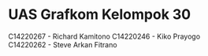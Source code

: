 # UAS Grafkom Kelompok 30

C14220267 - Richard Kamitono 
C14220246 - Kiko Prayogo  
C14220262 - Steve Arkan Fitrano
